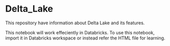 # Delta_Lake
This repository have information about Delta Lake and its features.

This notebook will work effeciently in Databricks.
To use this notebook, import it in Databricks workspace or instead refer the HTML file for learning.

